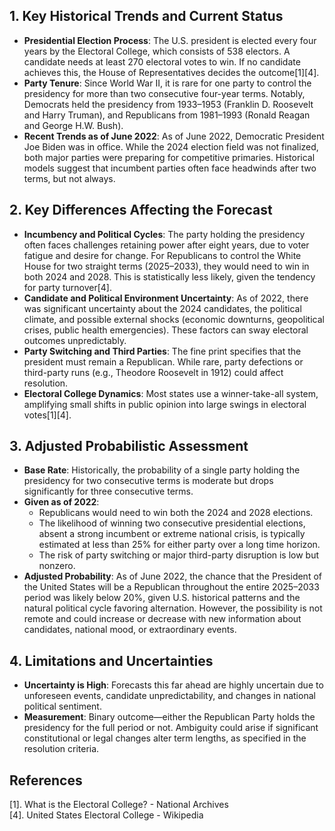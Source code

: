 ## 1. Key Historical Trends and Current Status

- **Presidential Election Process**: The U.S. president is elected every four years by the Electoral College, which consists of 538 electors. A candidate needs at least 270 electoral votes to win. If no candidate achieves this, the House of Representatives decides the outcome[1][4].
- **Party Tenure**: Since World War II, it is rare for one party to control the presidency for more than two consecutive four-year terms. Notably, Democrats held the presidency from 1933–1953 (Franklin D. Roosevelt and Harry Truman), and Republicans from 1981–1993 (Ronald Reagan and George H.W. Bush).
- **Recent Trends as of June 2022**: As of June 2022, Democratic President Joe Biden was in office. While the 2024 election field was not finalized, both major parties were preparing for competitive primaries. Historical models suggest that incumbent parties often face headwinds after two terms, but not always.

## 2. Key Differences Affecting the Forecast

- **Incumbency and Political Cycles**: The party holding the presidency often faces challenges retaining power after eight years, due to voter fatigue and desire for change. For Republicans to control the White House for two straight terms (2025–2033), they would need to win in both 2024 and 2028. This is statistically less likely, given the tendency for party turnover[4].
- **Candidate and Political Environment Uncertainty**: As of 2022, there was significant uncertainty about the 2024 candidates, the political climate, and possible external shocks (economic downturns, geopolitical crises, public health emergencies). These factors can sway electoral outcomes unpredictably.
- **Party Switching and Third Parties**: The fine print specifies that the president must remain a Republican. While rare, party defections or third-party runs (e.g., Theodore Roosevelt in 1912) could affect resolution.
- **Electoral College Dynamics**: Most states use a winner-take-all system, amplifying small shifts in public opinion into large swings in electoral votes[1][4].

## 3. Adjusted Probabilistic Assessment

- **Base Rate**: Historically, the probability of a single party holding the presidency for two consecutive terms is moderate but drops significantly for three consecutive terms.
- **Given as of 2022**:
    - Republicans would need to win both the 2024 and 2028 elections.
    - The likelihood of winning two consecutive presidential elections, absent a strong incumbent or extreme national crisis, is typically estimated at less than 25% for either party over a long time horizon.
    - The risk of party switching or major third-party disruption is low but nonzero.
- **Adjusted Probability**: As of June 2022, the chance that the President of the United States will be a Republican throughout the entire 2025–2033 period was likely below 20%, given U.S. historical patterns and the natural political cycle favoring alternation. However, the possibility is not remote and could increase or decrease with new information about candidates, national mood, or extraordinary events.

## 4. Limitations and Uncertainties

- **Uncertainty is High**: Forecasts this far ahead are highly uncertain due to unforeseen events, candidate unpredictability, and changes in national political sentiment.
- **Measurement**: Binary outcome—either the Republican Party holds the presidency for the full period or not. Ambiguity could arise if significant constitutional or legal changes alter term lengths, as specified in the resolution criteria.

## References

[1]. What is the Electoral College? - National Archives  
[4]. United States Electoral College - Wikipedia